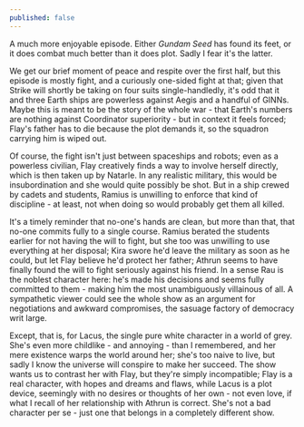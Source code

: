 ```yaml
---
published: false
---
```


A much more enjoyable episode. Either *Gundam Seed* has found its feet, or it does combat much better than it does plot. Sadly I fear it's the latter.

We get our brief moment of peace and respite over the first half, but this episode is mostly fight, and a curiously one-sided fight at that; given that Strike will shortly be taking on four suits single-handledly, it's odd that it and three Earth ships are powerless against Aegis and a handful of GINNs. Maybe this is meant to be the story of the whole war - that Earth's numbers are nothing against Coordinator superiority - but in context it feels forced; Flay's father has to die because the plot demands it, so the squadron carrying him is wiped out.

Of course, the fight isn't just between spaceships and robots; even as a powerless civilian, Flay creatively finds a way to involve herself directly, which is then taken up by Natarle. In any realistic military, this would be insubordination and she would quite possibly be shot. But in a ship crewed by cadets and students, Ramius is unwilling to enforce that kind of discipline - at least, not when doing so would probably get them all killed.

It's a timely reminder that no-one's hands are clean, but more than that, that no-one commits fully to a single course. Ramius berated the students earlier for not having the will to fight, but she too was unwilling to use everything at her disposal; Kira swore he'd leave the military as soon as he could, but let Flay believe he'd protect her father; Athrun seems to have finally found the will to fight seriously against his friend. In a sense Rau is the noblest character here: he's made his decisions and seems fully committed to them - making him the most unambiguously villainous of all. A sympathetic viewer could see the whole show as an argument for negotiations and awkward compromises, the sasuage factory of democracy writ large.

Except, that is, for Lacus, the single pure white character in a world of grey. She's even more childlike - and annoying - than I remembered, and her mere existence warps the world around her; she's too naive to live, but sadly I know the universe will conspire to make her succeed. The show wants us to contrast her with Flay, but they're simply incompatible; Flay is a real character, with hopes and dreams and flaws, while Lacus is a plot device, seemingly with no desires or thoughts of her own - not even love, if what I recall of her relationship with Athrun is correct. She's not a bad character per se - just one that belongs in a completely different show.